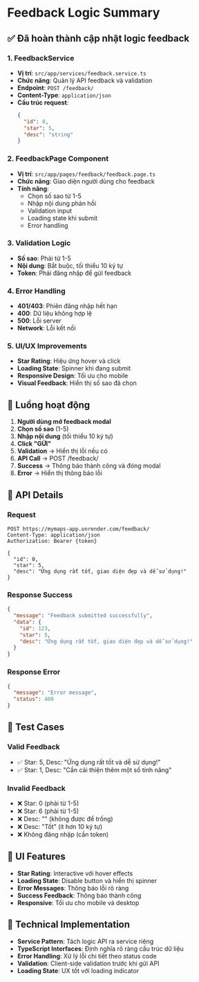 # Feedback Logic Summary

## ✅ Đã hoàn thành cập nhật logic feedback

### 1. **FeedbackService**
- **Vị trí**: `src/app/services/feedback.service.ts`
- **Chức năng**: Quản lý API feedback và validation
- **Endpoint**: `POST /feedback/`
- **Content-Type**: `application/json`
- **Cấu trúc request**:
  ```json
  {
    "id": 0,
    "star": 5,
    "desc": "string"
  }
  ```

### 2. **FeedbackPage Component**
- **Vị trí**: `src/app/pages/feedback/feedback.page.ts`
- **Chức năng**: Giao diện người dùng cho feedback
- **Tính năng**:
  - Chọn số sao từ 1-5
  - Nhập nội dung phản hồi
  - Validation input
  - Loading state khi submit
  - Error handling

### 3. **Validation Logic**
- **Số sao**: Phải từ 1-5
- **Nội dung**: Bắt buộc, tối thiểu 10 ký tự
- **Token**: Phải đăng nhập để gửi feedback

### 4. **Error Handling**
- **401/403**: Phiên đăng nhập hết hạn
- **400**: Dữ liệu không hợp lệ
- **500**: Lỗi server
- **Network**: Lỗi kết nối

### 5. **UI/UX Improvements**
- **Star Rating**: Hiệu ứng hover và click
- **Loading State**: Spinner khi đang submit
- **Responsive Design**: Tối ưu cho mobile
- **Visual Feedback**: Hiển thị số sao đã chọn

## 🔄 Luồng hoạt động

1. **Người dùng mở feedback modal**
2. **Chọn số sao** (1-5)
3. **Nhập nội dung** (tối thiểu 10 ký tự)
4. **Click "GỬI"**
5. **Validation** → Hiển thị lỗi nếu có
6. **API Call** → POST /feedback/
7. **Success** → Thông báo thành công và đóng modal
8. **Error** → Hiển thị thông báo lỗi

## 🎯 API Details

### Request
```http
POST https://mymaps-app.onrender.com/feedback/
Content-Type: application/json
Authorization: Bearer {token}

{
  "id": 0,
  "star": 5,
  "desc": "Ứng dụng rất tốt, giao diện đẹp và dễ sử dụng!"
}
```

### Response Success
```json
{
  "message": "Feedback submitted successfully",
  "data": {
    "id": 123,
    "star": 5,
    "desc": "Ứng dụng rất tốt, giao diện đẹp và dễ sử dụng!"
  }
}
```

### Response Error
```json
{
  "message": "Error message",
  "status": 400
}
```

## 🧪 Test Cases

### Valid Feedback
- ✅ Star: 5, Desc: "Ứng dụng rất tốt và dễ sử dụng!"
- ✅ Star: 1, Desc: "Cần cải thiện thêm một số tính năng"

### Invalid Feedback
- ❌ Star: 0 (phải từ 1-5)
- ❌ Star: 6 (phải từ 1-5)
- ❌ Desc: "" (không được để trống)
- ❌ Desc: "Tốt" (ít hơn 10 ký tự)
- ❌ Không đăng nhập (cần token)

## 🎨 UI Features

- **Star Rating**: Interactive với hover effects
- **Loading State**: Disable button và hiển thị spinner
- **Error Messages**: Thông báo lỗi rõ ràng
- **Success Feedback**: Thông báo thành công
- **Responsive**: Tối ưu cho mobile và desktop

## 🔧 Technical Implementation

- **Service Pattern**: Tách logic API ra service riêng
- **TypeScript Interfaces**: Định nghĩa rõ ràng cấu trúc dữ liệu
- **Error Handling**: Xử lý lỗi chi tiết theo status code
- **Validation**: Client-side validation trước khi gửi API
- **Loading State**: UX tốt với loading indicator 